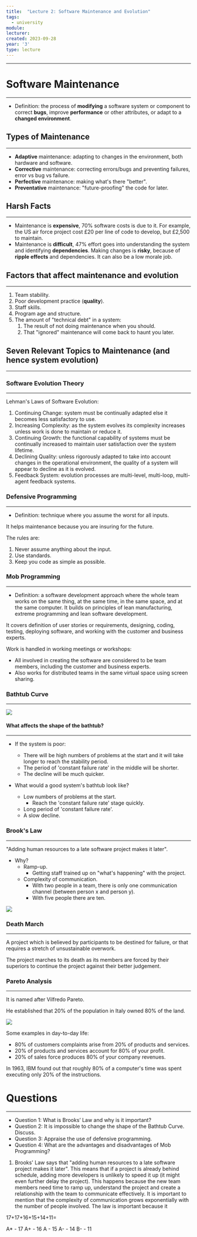```yaml
---
title:  "Lecture 2: Software Maintenance and Evolution"
tags:
  - university
module:
lecturer:
created: 2023-09-28
year: '3'
type: lecture
---
```

---
# Software Maintenance
---
- Definition: the process of **modifying** a software system or component to correct **bugs**, improve **performance** or other attributes, or adapt to a **changed environment**.

## Types of Maintenance
---
- **Adaptive** maintenance: adapting to changes in the environment, both hardware and software.
- **Corrective** maintenance: correcting errors/bugs and preventing failures, error vs bug vs failure.
- **Perfective** maintenance: making what's there "better".
- **Preventative** maintenance: "future-proofing" the code for later.

## Harsh Facts
---
- Maintenance is **expensive**, 70% software costs is due to it. For example, the US air force project cost £20 per line of code to develop, but £2,500 to maintain.
- Maintenance is **difficult**, 47% effort goes into understanding the system and identifying **dependencies**. Making changes is **risky**, because of **ripple effects** and dependencies. It can also be a low morale job.

## Factors that affect maintenance and evolution
---
1. Team stability.
2. Poor development practice (**quality**).
3. Staff skills.
4. Program age and structure.
5. The amount of "technical debt" in a system:
    1. The result of not doing maintenance when you should.
    2. That "ignored" maintenance will come back to haunt you later.

## Seven Relevant Topics to Maintenance (and hence system evolution)
---
### Software Evolution Theory
---
Lehman's Laws of Software Evolution:
1. Continuing Change: system must be continually adapted else it becomes less satisfactory to use.
2. Increasing Complexity: as the system evolves its complexity increases unless work is done to maintain or reduce it.
3. Continuing Growth: the functional capability of systems must be continually increased to maintain user satisfaction over the system lifetime.
4. Declining Quality: unless rigorously adapted to take into account changes in the operational environment, the quality of a system will appear to decline as it is evolved.
5. Feedback System: evolution processes are multi-level, multi-loop, multi-agent feedback systems.

### Defensive Programming
---
- Definition: technique where you assume the worst for all inputs.

It helps maintenance because you are insuring for the future.

The rules are:
1. Never assume anything about the input.
2. Use standards.
3. Keep you code as simple as possible.

### Mob Programming
---
- Definition: a software development approach where the whole team works on the same thing, at the same time, in the same space, and at the same computer. It builds on principles of lean manufacturing, extreme programming and lean software development.

It covers definition of user stories or requirements, designing, coding, testing, deploying software, and working with the customer and business experts.

Work is handled in working meetings or workshops:
- All involved in creating the software are considered to be team members, including the customer and business experts.
- Also works for distributed teams in the same virtual space using screen sharing.

### Bathtub Curve
---
![](notes/university/year3/cs3003/content/assets/Screenshot%202023-09-28%20at%2017.15.45.png)

#### What affects the shape of the bathtub?
---
- If the system is poor:
    - There will be high numbers of problems at the start and it will take longer to reach the stability period.
    - The period of 'constant failure rate' in the middle will be shorter.
    - The decline will be much quicker.

- What would a good system's bathtub look like?
    - Low numbers of problems at the start.
        - Reach the 'constant failure rate' stage quickly.
    - Long period of 'constant failure rate'.
    - A slow decline.

### Brook's Law
---
"Adding human resources to a late software project makes it later".

- Why?
    - Ramp-up.
        - Getting staff trained up on "what's happening" with the project.
    - Complexity of communication.
        - With two people in a team, there is only one communication channel (between person x and person y).
        - With five people there are ten.

![](notes/university/year3/cs3003/content/assets/Screenshot%202023-09-28%20at%2017.18.56.png)

### Death March
---
A project which is believed by participants to be destined for failure, or that requires a stretch of unsustainable overwork.

The project marches to its death as its members are forced by their superiors to continue the project against their better judgement.

### Pareto Analysis
---
It is named after Vilfredo Pareto. 

He established that 20% of the population in Italy owned 80% of the land.

![](notes/university/year3/cs3003/content/assets/Screenshot%202023-09-28%20at%2017.20.46.png)

Some examples in day-to-day life:
- 80% of customers complaints arise from 20% of products and services.
- 20% of products and services account for 80% of your profit.
- 20% of sales force produces 80% of your company revenues.

In 1963, IBM found out that roughly 80% of a computer's time was spent executing only 20% of the instructions.

# Questions
---
- Question 1: What is Brooks’ Law and why is it important?
- Question 2: It is impossible to change the shape of the Bathtub Curve. Discuss.
- Question 3: Appraise the use of defensive programming.
- Question 4: What are the advantages and disadvantages of Mob Programming?

1. Brooks' Law says that "adding human resources to a late software project makes it later". This means that if a project is already behind schedule, adding more developers is unlikely to speed it up (it might even further delay the project). This happens because the new team members need time to ramp up, understand the project and create a relationship with the team to communicate effectively. It is important to mention that the complexity of communication grows exponentially with the number of people involved. The law is important because it 

17+17+16+15+14+11=

A* - 17
A+ - 16
A - 15
A- - 14
B- - 11